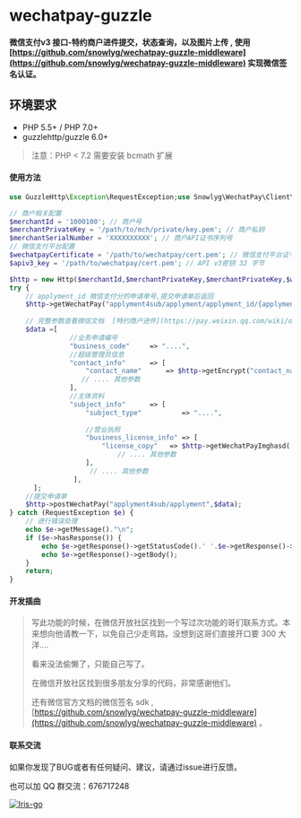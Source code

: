 # wechatpay-guzzle

#### 微信支付v3 接口-特约商户进件提交，状态查询，以及图片上传 ,  使用 [https://github.com/snowlyg/wechatpay-guzzle-middleware](https://github.com/snowlyg/wechatpay-guzzle-middleware) 实现微信签名认证。

## 环境要求

+ PHP 5.5+ / PHP 7.0+
+ guzzlehttp/guzzle 6.0+

> 注意：PHP < 7.2 需要安装 bcmath 扩展

#### 使用方法
```php
use GuzzleHttp\Exception\RequestException;use Snowlyg\WechatPay\Client\Http;

// 商户相关配置
$merchantId = '1000100'; // 商户号
$merchantPrivateKey = '/path/to/mch/private/key.pem'; // 商户私钥
$merchantSerialNumber = 'XXXXXXXXXX'; // 商户API证书序列号
// 微信支付平台配置
$wechatpayCertificate = '/path/to/wechatpay/cert.pem'; // 微信支付平台证书
$apiv3_key = '/path/to/wechatpay/cert.pem'; // API v3密钥 32 字节

$http = new Http($merchantId,$merchantPrivateKey,$merchantPrivateKey,$wechatpayCertificate,$apiv3_key);    
try {
    // applyment_id 微信支付分的申请单号,提交申请单后返回
    $http->getWechatPay("applyment4sub/applyment/applyment_id/{applyment_id}"); 
    
    // 完整参数查看微信文档  [特约商户进件](https://pay.weixin.qq.com/wiki/doc/apiv3/wxpay/tool/applyment4sub/chapter3_2.shtml)
    $data =[
               //业务申请编号
               "business_code"     => "....",
               //超级管理员信息
               "contact_info"      => [
                   "contact_name"      => $http->getEncrypt("contact_name"), // 敏感数据
                  // .... 其他参数
               ],
               //主体资料
               "subject_info"      => [
                   "subject_type"          => "....",
   
                   //营业执照
                   "business_license_info" => [
                       "license_copy"   => $http->getWechatPayImghasd('license_copy'), //图片
                           // .... 其他参数
                   ],
                    // .... 其他参数
                ],
      ];
    //提交申请单
    $http->postWechatPay("applyment4sub/applyment",$data); 
} catch (RequestException $e) {
    // 进行错误处理
    echo $e->getMessage()."\n";
    if ($e->hasResponse()) {
        echo $e->getResponse()->getStatusCode().' '.$e->getResponse()->getReasonPhrase()."\n";
        echo $e->getResponse()->getBody();
    }
    return;
}
```

#### 开发插曲

> 写此功能的时候，在微信开放社区找到一个写过次功能的哥们联系方式。本来想向他请教一下，以免自己少走弯路。没想到这哥们直接开口要 300 大洋....
>
> 看来没法偷懒了，只能自己写了。
>
> 在微信开放社区找到很多朋友分享的代码，非常感谢他们。
>
> 还有微信官方文档的微信签名 sdk , [https://github.com/snowlyg/wechatpay-guzzle-middleware](https://github.com/snowlyg/wechatpay-guzzle-middleware) 。


#### 联系交流
如果你发现了BUG或者有任何疑问、建议，请通过issue进行反馈。

也可以加 QQ 群交流：676717248

<a target="_blank" href="//shang.qq.com/wpa/qunwpa?idkey=cc99ccf86be594e790eacc91193789746af7df4a88e84fe949e61e5c6d63537c"><img border="0" src="http://pub.idqqimg.com/wpa/images/group.png" alt="Iris-go" title="Iris-go"></a>




